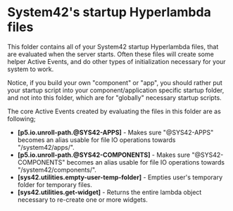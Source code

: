 System42's startup Hyperlambda files
========

This folder contains all of your System42 startup Hyperlambda files, that are evaluated when the server starts.
Often these files will create some helper Active Events, and do other types of initialization necessary for your system to work.

Notice, if you build your own "component" or "app", you should rather put your startup script into your component/application
specific startup folder, and not into this folder, which are for "globally" necessary startup scripts.

The core Active Events created by evaluating the files in this folder are as following;

- **[p5.io.unroll-path.@SYS42-APPS]** - Makes sure "@SYS42-APPS" becomes an alias usable for file IO operations towards "/system42/apps/".
- **[p5.io.unroll-path.@SYS42-COMPONENTS]** - Makes sure "@SYS42-COMPONENTS" becomes an alias usable for file IO operations towards "/system42/components/".
- **[sys42.utilities.empty-user-temp-folder]** - Empties user's temporary folder for temporary files.
- **[sys42.utilities.get-widget]** - Returns the entire lambda object necessary to re-create one or more widgets.

